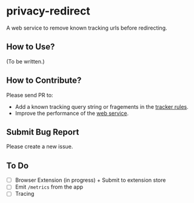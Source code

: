 # privacy-redirect

A web service to remove known tracking urls before redirecting.

## How to Use?

(To be written.)


## How to Contribute?

Please send PR to:

* Add a known tracking query string or fragements in the [tracker rules](./tracking-params/src/rules.rs).
* Improve the performance of the [web service](./web/).

## Submit Bug Report

Please create a new issue.

## To Do

- [ ] Browser Extension (in progress) + Submit to extension store
- [ ] Emit `/metrics` from the app
- [ ] Tracing